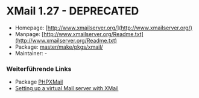# XMail 1.27 - DEPRECATED
 - Homepage: [http://www.xmailserver.org/](http://www.xmailserver.org/)
 - Manpage: [http://www.xmailserver.org/Readme.txt](http://www.xmailserver.org/Readme.txt)
 - Package: [master/make/pkgs/xmail/](https://github.com/Freetz-NG/freetz-ng/tree/master/make/pkgs/xmail/)
 - Maintainer: -

### Weiterführende Links

-   Package [PHPXMail](phpxmail.md)
-   [Setting up a virtual Mail server with
    XMail](http://smartpost.sourceforge.net/virtual_mail_server_with_xmail.htm)

